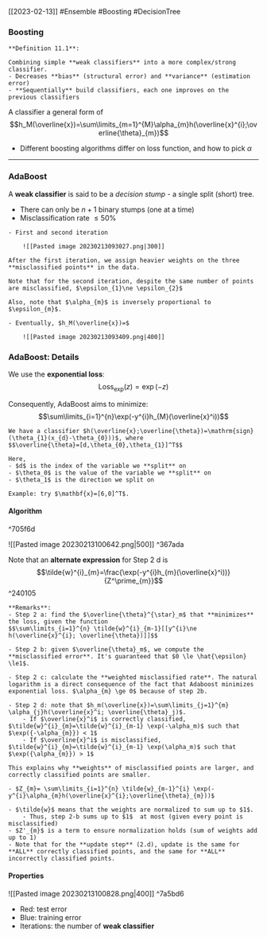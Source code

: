 [[2023-02-13]] #Ensemble #Boosting #DecisionTree 

### Boosting

```ad-important
**Definition 11.1**:

Combining simple **weak classifiers** into a more complex/strong classifier.
- Decreases **bias** (structural error) and **variance** (estimation error)
- **Sequentially** build classifiers, each one improves on the previous classifiers
```

A classifier a general form of
$$h_M(\overline{x})=\sum\limits_{m=1}^{M}\alpha_{m}h(\overline{x}^{i};\overline{\theta}_{m})$$

- Different boosting algorithms differ on loss function, and how to pick $\alpha$

---

### AdaBoost
A **weak classifier** is said to be a *decision stump* - a single split (short) tree.
- There can only be $n+1$ binary stumps (one at a time)
- Misclassification rate $\le 50\%$

```ad-example
- First and second iteration

	![[Pasted image 20230213093027.png|300]]

After the first iteration, we assign heavier weights on the three **misclassified points** in the data.

Note that for the second iteration, despite the same number of points are misclassified, $\epsilon_{1}\ne \epsilon_{2}$

Also, note that $\alpha_{m}$ is inversely proportional to $\epsilon_{m}$.

- Eventually, $h_M(\overline{x})=$

	![[Pasted image 20230213093409.png|400]]

```

### AdaBoost: Details
We use the **exponential loss**:
$$\mathrm{Loss}_{\mathrm{exp}}(z)=\exp(-z)$$

Consequently, AdaBoost aims to minimize:
$$\sum\limits_{i=1}^{n}\exp(-y^{i}h_{M}(\overline{x}^i))$$

```ad-example
We have a classifier $h(\overline{x};\overline{\theta})=\mathrm{sign}(\theta_{1}(x_{d}-\theta_{0}))$, where
$$\overline{\theta}=[d,\theta_{0},\theta_{1}]^T$$

Here,
- $d$ is the index of the variable we **split** on
- $\theta_0$ is the value of the variable we **split** on
- $\theta_1$ is the direction we split on

Example: try $\mathbf{x}=[6,0]^T$.

```


#### Algorithm

^705f6d

![[Pasted image 20230213100642.png|500]] ^367ada

Note that an **alternate expression** for Step 2 d is
$$\tilde{w}^{i}_{m}=\frac{\exp(-y^{i}h_{m}(\overline{x}^i))}{Z^\prime_{m}}$$ ^240105

```ad-note
**Remarks**:
- Step 2 a: find the $\overline{\theta}^{\star}_m$ that **minimizes** the loss, given the function
$$\sum\limits_{i=1}^{n} \tilde{w}^{i}_{m-1}[[y^{i}\ne h(\overline{x}^{i}; \overline{\theta})]]$$

- Step 2 b: given $\overline{\theta}_m$, we compute the **misclassified error**. It's guaranteed that $0 \le \hat{\epsilon} \le1$.

- Step 2 c: calculate the **weighted misclassified rate**. The natural logarithm is a direct consequence of the fact that Adaboost minimizes exponential loss. $\alpha_{m} \ge 0$ because of step 2b.

- Step 2 d: note that $h_m(\overline{x})=\sum\limits_{j=1}^{m} \alpha_{j}h(\overline{x}^i; \overline{\theta}_j)$.
	- If $\overline{x}^i$ is correctly classified, $\tilde{w}^{i}_{m}=\tilde{w}^{i}_{m-1} \exp(-\alpha_m)$ such that $\exp({-\alpha_{m}}) < 1$
	- If $\overline{x}^i$ is misclassified, $\tilde{w}^{i}_{m}=\tilde{w}^{i}_{m-1} \exp(\alpha_m)$ such that $\exp({\alpha_{m}}) > 1$

This explains why **weights** of misclassified points are larger, and correctly classified points are smaller.

- $Z_{m}= \sum\limits_{i=1}^{n} \tilde{w}_{m-1}^{i} \exp(-y^{i}\alpha_{m}h(\overline{x}^{i};\overline{\theta}_{m}))$
```

```ad-important
- $\tilde{w}$ means that the weights are normalized to sum up to $1$. 
	- Thus, step 2-b sums up to $1$  at most (given every point is misclassified)
- $Z'_{m}$ is a term to ensure normalization holds (sum of weights add up to 1)
- Note that for the **update step** (2.d), update is the same for **ALL** correctly classified points, and the same for **ALL** incorrectly classified points.
```

#### Properties
![[Pasted image 20230213100828.png|400]] ^7a5bd6

- Red: test error
- Blue: training error
- Iterations: the number of **weak classifier**